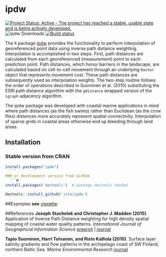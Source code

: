 ipdw
======

[![Project Status: Active - The project has reached a stable, usable state and is being actively developed.](http://www.repostatus.org/badges/latest/active.svg)](http://www.repostatus.org/#active)
![ipdw Downloads](http://cranlogs.r-pkg.org/badges/ipdw)
[![Build status](https://ci.appveyor.com/api/projects/status/5vb8krkx50r1qhbp?svg=true)](https://ci.appveyor.com/project/jsta/ipdw)

The `R` package [ipdw](http://jsta.github.io/public/stachmadden2015am.pdf)  provides the functionality to perform interpolation of georeferenced point data using inverse path distance weighting. Interpolation is accomplished in two steps. First, path distances are calculated from each georeferenced (measurement) point to each prediction point. Path distances, which honor barriers in the landscape, are calculated based on cell-to-cell movement through an underlying `Raster` object that represents movement cost. These path distances are subsequently used as interpolation weights. The two-step routine follows the order of operations described in Suominen et al. (2010) substituting the ESRI path distance algorithm with the `gdistance` wrapped version of the `igraph` adjacency algorithm.    

The ipdw package was developed with coastal marine applications in mind where path distances (as the fish swims) rather than Euclidean (as the crow flies) distances more accurately represent spatial connectivity. Interpolation of sparse grids in coastal areas otherwise end up bleeding through land areas.

## Installation
### Stable version from CRAN
  ```R
  install.packages("ipdw")
	```
### or development version from GitHub
	```R
  install.packages('devtools')  # package devtools needed
  
  devtools::install_github('jsta/ipdw')
  
  ```

##Examples
**see** [vignette](https://cdn.rawgit.com/jsta/ipdw/master/inst/doc/ipdw.pdf)

##References
**Joseph Stachelek and Christopher J. Madden (2015)**. Application of Inverse Path Distance weighting for high density spatial mapping of coastal water quality patterns.
*International Journal of Geographical Information Science*
[preprint](http://jsta.github.io/public/stachmadden2015am.pdf) | [journal](http://dx.doi.org/10.1080/13658816.2015.1018833)

**Tapio Suominen, Harri Tolvanen, and Risto Kalliola (2010)**. Surface layer salinity gradients and flow patterns in the archipelago coast of SW Finland, northern Baltic Sea.
*Marine Environmental Research*
[journal](http://dx.doi.org/10.1016/j.marenvres.2009.10.009)
  
